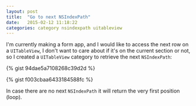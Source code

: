 ```yaml
---
layout: post
title:  "Go to next NSIndexPath"
date:   2015-02-12 11:18:22
categories: category nsindexpath uitableview
---
```

I'm currently making a form app, and I would like to access the next row on a `UITableView`, I don't want to care about if it's on the current section or not, so I created a `UITableView` category to retrieve the next `NSIndexPath`:

{% gist 94dae5a7108268c39d2d %}

{% gist f003cbaa6433184588fc %}

In case there are no next `NSIndexPath` it will return the very first position (loop).
